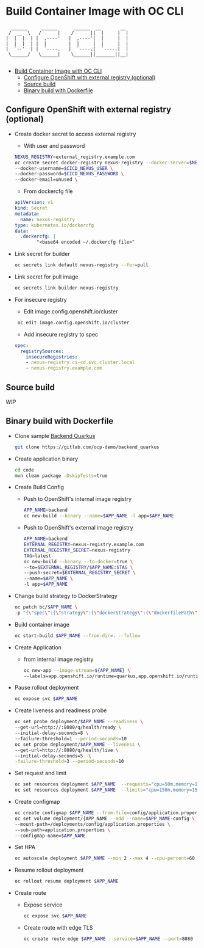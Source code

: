 # Build Container Image with OC CLI

```
  ______     ______      ______  __       __  
 /  __  \   /      |    /      ||  |     |  | 
|  |  |  | |  ,----'   |  ,----'|  |     |  | 
|  |  |  | |  |        |  |     |  |     |  | 
|  `--'  | |  `----.   |  `----.|  `----.|  | 
 \______/   \______|    \______||_______||__| 
                                              
```

- [Build Container Image with OC CLI](#build-container-image-with-oc-cli)
  - [Configure OpenShift with external registry (optional)](#configure-openshift-with-external-registry-optional)
  - [Source build](#source-build)
  - [Binary build with Dockerfile](#binary-build-with-dockerfile)

## Configure OpenShift with external registry (optional)

- Create docker secret to access external registry
  
  - With user and password
  
  ```bash
  NEXUS_REGISTRY=external_registry.example.com
  oc create secret docker-registry nexus-registry --docker-server=$NEXUS_REGISTRY \
  --docker-username=$CICD_NEXUS_USER \
  --docker-password=$CICD_NEXUS_PASSWORD \
  --docker-email=unused \
  ```
  
  - From dockercfg file

  ```yaml
  apiVersion: v1
  kind: Secret
  metadata:
    name: nexus-registry
  type: kubernetes.io/dockercfg
  data:
    .dockercfg: |
          "<base64 encoded ~/.dockercfg file>"
  ```

- Link secret for builder
  
  ```bash
  oc secrets link default nexus-registry --for=pull
  ```

- Link secret for pull image
  
  ```bash
  oc secrets link builder nexus-registry
  ```

- For insecure registry 
  
  - Edit image.config.openshift.io/cluster
  
  ```bash
   oc edit image.config.openshift.io/cluster
  ```

  - Add insecure registry to spec
  
  ```yaml
  spec:
    registrySources:
      insecureRegistries:
      - nexus-registry.ci-cd.svc.cluster.local
      - nexus-registry.example.com
  ```

## Source build

*WIP*


## Binary build with Dockerfile

- Clone sample [Backend Quarkus](https://gitlab.com/ocp-demo/backend_quarkus)
  
  ```bash
  git clone https://gitlab.com/ocp-demo/backend_quarkus
  ```

- Create application binary
  
  ```bash
  cd code
  mvn clean package -DskipTests=true
  ```

- Create Build Config
  
  - Push to OpenShift's internal image registry
  
    ```bash
    APP_NAME=backend
    oc new-build --binary --name=$APP_NAME -l app=$APP_NAME
    ```

  - Push to OpenShift's external image registry
    
    ```bash
    APP_NAME=backend
    EXTERNAL_REGISTRY=nexus-registry.example.com
    EXTERNAL_REGISTRY_SECRET=nexus-registry
    TAG=latest
    oc new-build --binary --to-docker=true \
    --to=$EXTERNAL_REGISTRY/$APP_NAME:$TAG \
    --push-secret=$EXTERNAL_REGISTRY_SECRET \
    --name=$APP_NAME \
    -l app=$APP_NAME
    ```

- Change build strategy to DockerStrategy

  ```bash
  oc patch bc/$APP_NAME \
  -p "{\"spec\":{\"strategy\":{\"dockerStrategy\":{\"dockerfilePath\":\"src/main/docker/Dockerfile.jvm\"}}}}"
  ```

- Build container image
  
  ```bash
  oc start-build $APP_NAME --from-dir=. --follow
  ```

- Create Application

  - from internal image registry

    ```bash
    oc new-app --image-stream=${APP_NAME} \
    --labels=app.openshift.io/runtime=quarkus,app.openshift.io/runtime-version=11,app.kubernetes.io/part-of=Demo
    ```

- Pause rollout deployment

  ```bash
  oc expose svc $APP_NAME
  ```

- Create liveness and readiness probe

  ```bash
  oc set probe deployment/$APP_NAME --readiness \
  --get-url=http://:8080/q/health/ready \
  --initial-delay-seconds=8 \
  --failure-threshold=1 --period-seconds=10
  oc set probe deployment/$APP_NAME --liveness \
  --get-url=http://:8080/q/health/live \
  --initial-delay-seconds=5 -\
  -failure-threshold=3 --period-seconds=10
  ```

- Set request and limit

  ```bash
  oc set resources deployment $APP_NAME  --requests="cpu=50m,memory=100Mi"
  oc set resources deployment $APP_NAME  --limits="cpu=150m,memory=150Mi" 
  ```

- Create configmap

  ```bash
  oc create configmap $APP_NAME --from-file=config/application.properties
  oc set volume deployment/{APP_NAME --add --name=$APP_NAME-config \
  --mount-path=/deployments/config/application.properties \
  --sub-path=application.properties \
  --configmap-name=$APP_NAME
  ```

- Set HPA

  ```bash
  oc autoscale deployment $APP_NAME --min 2 --max 4 --cpu-percent=60
  ```

- Resume rollout deployment

  ```bash
  oc rollout resume deployment $APP_NAME
  ```

- Create route
  - Expose service
    ```bash
    oc expose svc $APP_NAME
    ```
  - Create route with edge TLS
    ```bash
    oc create route edge $APP_NAME --service=$APP_NAME --port=8080
    ```
